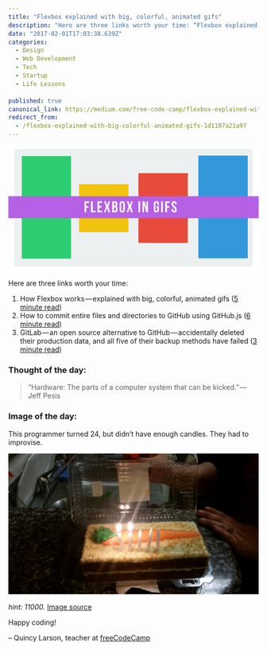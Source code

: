 ```yaml
---
title: "Flexbox explained with big, colorful, animated gifs"
description: "Here are three links worth your time: “Flexbox explained with big, colorful, animated gifs” is published by Quincy Larson in freeCodeCamp.org"
date: "2017-02-01T17:03:38.639Z"
categories: 
  - Design
  - Web Development
  - Tech
  - Startup
  - Life Lessons

published: true
canonical_link: https://medium.com/free-code-camp/flexbox-explained-with-big-colorful-animated-gifs-1d1107a21a97
redirect_from:
  - /flexbox-explained-with-big-colorful-animated-gifs-1d1107a21a97
---
```


![](./asset-1.png)

Here are three links worth your time:

1.  How Flexbox works — explained with big, colorful, animated gifs ([5 minute read](http://bit.ly/2jVr0PR))
2.  How to commit entire files and directories to GitHub using GitHub.js ([6 minute read](http://bit.ly/2kW94ot))
3.  GitLab — an open source alternative to GitHub — accidentally deleted their production data, and all five of their backup methods have failed ([3 minute read](http://bit.ly/2kVRUr0))

### Thought of the day:

> “Hardware: The parts of a computer system that can be kicked.” — Jeff Pesis

### Image of the day:

This programmer turned 24, but didn’t have enough candles. They had to improvise.

![](./asset-2.jpeg)

_hint: 11000._ [Image source](http://imgur.com/T4Rizkz)

Happy coding!

– Quincy Larson, teacher at [freeCodeCamp](http://bit.ly/2j7Q1dN)
